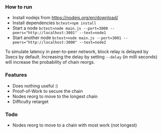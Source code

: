 ### How to run
* Install nodejs from https://nodejs.org/en/download/
* Install dependencies ```bctest>npm install```
* Start a node ```bctest>node main.js --port=3000 --peers="http://localhost:3001" --text=node1```
* Start another node ```bctest>node main.js --port=3001 --peers="http://localhost:3000" --text=node2```

To simulate latency in peer-to-peer network, block relay is delayed by 3secs by default. Increasing the delay by setting ```--delay``` (in milli seconds) will increase the probability of chain reorgs.

### Features
* Does nothing useful :)
* Proof-of-Work to secure the chain
* Nodes reorg to move to the longest chain
* Difficulty retarget

### Todo
* Nodes reorg to move to a chain with most work (not longest)
